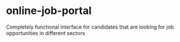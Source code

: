 # online-job-portal
Completely functional interface for candidates that are looking for job opportunities in different sectors
